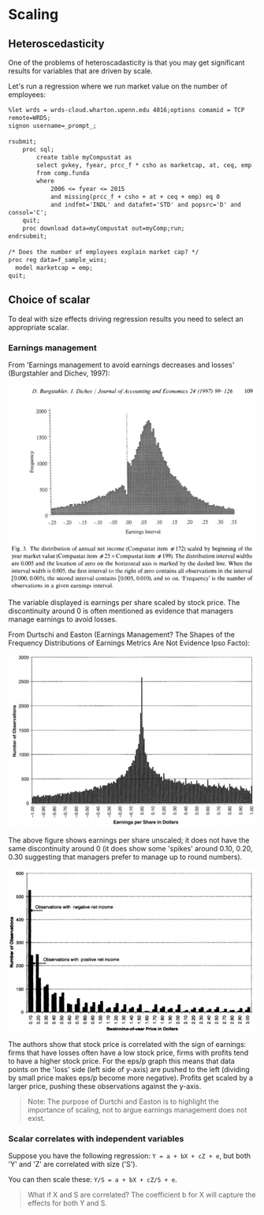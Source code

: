 # Scaling

## Heteroscedasticity

One of the problems of heteroscadasticity is that you may get significant results for variables that are driven by scale.

Let's run a regression where we run market value on the number of employees:

```SAS
%let wrds = wrds-cloud.wharton.upenn.edu 4016;options comamid = TCP remote=WRDS;
signon username=_prompt_;

rsubmit;
	proc sql;
		create table myCompustat as
		select gvkey, fyear, prcc_f * csho as marketcap, at, ceq, emp 
		from comp.funda 
		where
			2006 <= fyear <= 2015
			and missing(prcc_f + csho + at + ceq + emp) eq 0
			and indfmt='INDL' and datafmt='STD' and popsrc='D' and consol='C'; 
	quit;
	proc download data=myCompustat out=myComp;run;
endrsubmit;

/* Does the number of employees explain market cap? */
proc reg data=f_sample_wins;   
  model marketcap = emp;  
quit;

```

## Choice of scalar 

To deal with size effects driving regression results you need to select an appropriate scalar. 

### Earnings management

From 'Earnings management to avoid earnings decreases and losses' (Burgstahler and Dichev, 1997):

![burgstahler_dichev](images/burgstahler_dichev.png)

The variable displayed is earnings per share scaled by stock price. The discontinuity around 0 is often mentioned as evidence that managers manage earnings to avoid losses.

From Durtschi and Easton (Earnings Management? The Shapes of the Frequency Distributions of Earnings Metrics Are Not Evidence Ipso Facto):

![durtchi_easton](images/durtchi_easton.png)

The above figure shows earnings per share unscaled; it does not have the same discontinuity around 0 (it does show some 'spikes' around 0.10, 0.20, 0.30 suggesting that managers prefer to manage up to round numbers).

![durtchi_easton2](images/durtchi_easton2.png)

The authors show that stock price is correlated with the sign of earnings: firms that have losses often have a low stock price, firms with profits tend to have a higher stock price. For the eps/p graph this means that data points on the 'loss' side (left side of y-axis) are pushed to the left (dividing by small price makes eps/p become more negative). Profits get scaled by a larger price, pushing these observations against the y-axis.

> Note: The purpose of Durtchi and Easton is to highlight the importance of scaling, not to argue earnings management does not exist.

### Scalar correlates with independent variables

Suppose you have the following regression: `Y = a + bX + cZ + e`, but both 'Y' and 'Z' are correlated with size ('S').

You can then scale these: `Y/S = a + bX + cZ/S + e`. 

> What if X and S are correlated? The coefficient b for X will capture the effects for both Y and S.


